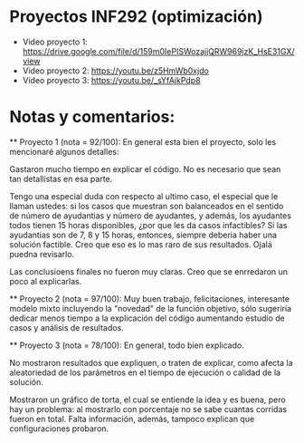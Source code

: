 # Proyectos INF292 (optimización)

* Video proyecto 1: https://drive.google.com/file/d/159m0IePISWozajjQRW969jzK_HsE31GX/view
* Video proyecto 2: https://youtu.be/z5HmWb0xjdo
* Video proyecto 3: https://youtu.be/_sYfAjkPdp8

# Notas y comentarios:
** Proyecto 1 (nota = 92/100):
En general esta bien el proyecto, solo les mencionaré algunos detalles:

Gastaron mucho tiempo en explicar el código. No es necesario que sean tan detallistas en esa parte.

Tengo una especial duda con respecto al ultimo caso, el especial que le llaman ustedes: si los casos que muestran son balanceados en el sentido de número de ayudantias y número de ayudantes, y además, los ayudantes todos tienen 15 horas disponibles, ¿por que les da casos infactibles? Si las ayudantias son de 7, 8 y 15 horas, entonces, siempre deberia haber una solución factible. Creo que eso es lo mas raro de sus resultados. Ojalá puedna revisarlo.

Las conclusioens finales no fueron muy claras. Creo que se enrredaron un poco al explicarlas.

** Proyecto 2 (nota = 97/100):
Muy buen trabajo, felicitaciones, interesante modelo mixto incluyendo la "novedad" de la función objetivo, sólo sugeriría dedicar menos tiempo a la explicación del código aumentando estudio de casos y análisis de resultados.

** Proyecto 3 (nota = 78/100):
En general, todo bien explicado.

No mostraron resultados que expliquen, o traten de explicar,  como afecta la aleatoriedad de los parámetros en el tiempo de ejecución o calidad de la solución.

Mostraron un gráfico de torta, el cual se entiende la idea y es buena, pero hay un problema: al mostrarlo con porcentaje no se sabe cuantas corridas fueron en total. Falta información, además, tampoco explican que configuraciones probaron.
